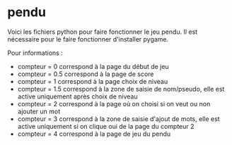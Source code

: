 # pendu
Voici les fichiers python pour faire fonctionner le jeu pendu. Il est nécessaire pour le faire fonctionner d'installer pygame.

Pour informations :
-  compteur = 0 correspond à la page du début de jeu
-  compteur = 0.5 correspond à la page de score
-  compteur = 1 correspond à la page choix de niveau
-  compteur = 1.5 correspond à la zone de saisie de nom/pseudo, elle est active uniquement après choix de niveau
-  compteur = 2 correspond à la page où on choisi si on veut ou non ajouter un mot
-  compteur = 3 correspond à la zone de saisie d'ajout de mots, elle est active uniquement si on clique oui de la page du compteur 2
-  compteur = 4 correspond à la page de jeu du pendu